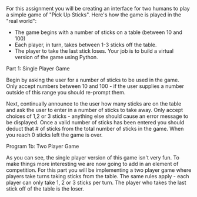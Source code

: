 For this assignment you will be creating an interface for two humans to play a simple game of "Pick Up Sticks". Here's how the game is played in the "real world":
  - The game begins with a number of sticks on a table (between 10 and 100)
  - Each player, in turn, takes between 1-3 sticks off the table.
  - The player to take the last stick loses.
Your job is to build a virtual version of the game using Python.

Part 1: Single Player Game

Begin by asking the user for a number of sticks to be used in the game. Only accept numbers between 10 and 100 - if the user supplies a number outside of this range you should re-prompt them.

Next, continually announce to the user how many sticks are on the table and ask the user to enter in a number of sticks to take away. Only accept choices of 1,2 or 3 sticks - anything else should cause an error message to be displayed. Once a valid number of sticks has been entered you should deduct that # of sticks from the total number of sticks in the game. When you reach 0 sticks left the game is over.

Program 1b: Two Player Game

As you can see, the single player version of this game isn't very fun. To make things more interesting we are now going to add in an element of competition. For this part you will be implementing a two player game where players take turns taking sticks from the table. The same rules apply - each player can only take 1, 2 or 3 sticks per turn. The player who takes the last stick off of the table is the loser.
